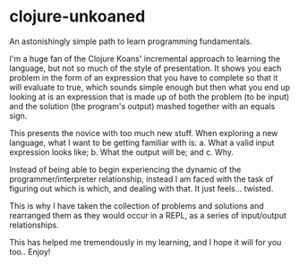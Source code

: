 # clojure-unkoaned
An astonishingly simple path to learn programming fundamentals.

I'm a huge fan of the Clojure Koans' incremental approach to learning the language, but not so much of the style of presentation. It shows you each problem in the form of an expression that you have to complete so that it will evaluate to true, which sounds simple enough but then what you end up looking at is an expression that is made up of both the problem (to be input) and the solution (the program's output) mashed together with an equals sign.

This presents the novice with too much new stuff. When exploring a new language, what I want to be getting familiar with is:
a. What a valid input expression looks like;
b. What the output will be;
and
c. Why.

Instead of being able to begin experiencing the dynamic of the programmer/interpreter relationship, instead I am faced with the task of figuring out which is which, and dealing with that. It just feels... twisted.

This is why I have taken the collection of problems and solutions and rearranged them as they would occur in a REPL, as a series of input/output relationships.

This has helped me tremendously in my learning, and I hope it will for you too..
Enjoy!
